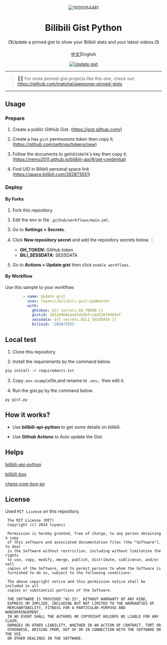 <div align="center">

![1000054481](https://github.com/luyanci/bili-gist/assets/68143180/98f8a656-921c-4545-a754-86fc93173b69)

# Bilibili Gist Python

📺Update a pinned gist to show your Bilibili stats and your latest videos.📺

[中文](readme.md)|English

[![Update gist](https://github.com/luyanci/bilibili-gist-py/actions/workflows/main.yml/badge.svg)](https://github.com/luyanci/bilibili-gist-py/actions/workflows/main.yml)

</div>

---

> 📌✨ For more pinned-gist projects like this one, check out: https://github.com/matchai/awesome-pinned-gists

---

## Usage
### Prepare
1. Create a public GitHub Gist. (https://gist.github.com/)

1. Create a has `gist` permissions token then copy it. (https://github.com/settings/tokens/new)

1. Follow the documents to get`SESSDATA`'s key then copy it.(https://nemo2011.github.io/bilibili-api/#/get-credential)

1. Find UID in Bilibili personal space link (https://space.bilibili.com/282873551)

### Deploy

#### By Forks

1. Fork this repository.

2. Edit the env in file `.github/workflows/main.yml`.

3. Go to **Settings > Secrets**.

4. Click **New repository secret** and add the repository secrets below ：
   - **GH_TOKEN:**  GitHub token
   - **BILI_SESSDATA:** SESSDATA

5. Go to **Actions > Update gist** then click `enable workflows`.

#### By Workflow

Use this sample to your workflow.

```yaml
        - name: Update gist
          uses: luyanci/bilibili-gist-py@master
          with:
            ghtoken: ${{ secrets.GH_TOKEN }}
            gistid: 181a99b82ae47d3a6fccbd126f9d93ef
            sessdata: ${{ secrets.BILI_SESSDATA }}
            biliuid: '282873551'
```

## Local test

1. Clone this repository.

2. Install the requirements by the command below.

```
pip install -r requirements.txt
```

3. Copy`.env.example`file,and rename to `.env`，then edit it.

4. Run the gist.py by the command below.

```
py gist.py
```

## How it works?

 - Use **bilibili-api-python** to get some details on bilibili.

 - Use **Github Actions** to Auto update the Gist.

## Helps
[bilibili-api-python](https://github.com/nemo2011/bilibili-api)

[bilibili-box](https://github.com/KeJunMao/bilibili-box)

[chess-com-box-py](https://github.com/sciencepal/chess-com-box-py)

## License

Used `MIT License` on this repository.
```
 The MIT License (MIT)
 Copyright (c) 2024 luyanci

 Permission is hereby granted, free of charge, to any person obtaining a copy
 of this software and associated documentation files (the "Software"), to deal
 in the Software without restriction, including without limitation the rights
 to use, copy, modify, merge, publish, distribute, sublicense, and/or sell
 copies of the Software, and to permit persons to whom the Software is
 furnished to do so, subject to the following conditions:

 The above copyright notice and this permission notice shall be included in all
 copies or substantial portions of the Software.

 THE SOFTWARE IS PROVIDED "AS IS", WITHOUT WARRANTY OF ANY KIND,
 EXPRESS OR IMPLIED, INCLUDING BUT NOT LIMITED TO THE WARRANTIES OF
 MERCHANTABILITY, FITNESS FOR A PARTICULAR PURPOSE AND NONINFRINGEMENT.
 IN NO EVENT SHALL THE AUTHORS OR COPYRIGHT HOLDERS BE LIABLE FOR ANY CLAIM,
 DAMAGES OR OTHER LIABILITY, WHETHER IN AN ACTION OF CONTRACT, TORT OR
 OTHERWISE, ARISING FROM, OUT OF OR IN CONNECTION WITH THE SOFTWARE OR THE USE
 OR OTHER DEALINGS IN THE SOFTWARE.
```